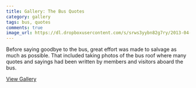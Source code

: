 ```yaml
---
title: Gallery: The Bus Quotes
category: gallery
tags: bus, quotes
comments: true
image_url: https://dl.dropboxusercontent.com/s/srws3yybn82g7ry/2013-04-13%2010-30-44.jpg
---
```

Before saying goodbye to the bus, great effort was made to salvage as much as possible. That included taking photos of the bus roof where many quotes and sayings had been written by members and visitors aboard the bus.

<a href="https://www.dropbox.com/sh/anqjhwz79p1i4uq/AABNYSMQTdFi7eUNkI6vKxZra?dl=0" class="btn btn-success">View Gallery</a>

